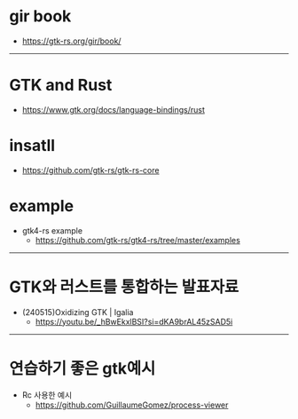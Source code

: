 # gir book 

- https://gtk-rs.org/gir/book/

<hr>

# GTK and Rust

- https://www.gtk.org/docs/language-bindings/rust

# insatll 

- https://github.com/gtk-rs/gtk-rs-core

# example

- gtk4-rs example
  - https://github.com/gtk-rs/gtk4-rs/tree/master/examples

<hr>

# GTK와 러스트를 통합하는 발표자료
- (240515)Oxidizing GTK | Igalia
  - https://youtu.be/_hBwEkxlBSI?si=dKA9brAL45zSAD5i

<hr />

# 연습하기 좋은 gtk예시
- Rc 사용한 예시
  - https://github.com/GuillaumeGomez/process-viewer

